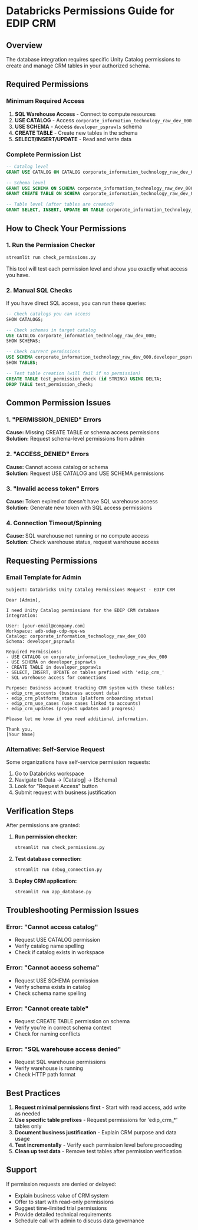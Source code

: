 # Databricks Permissions Guide for EDIP CRM

## Overview

The database integration requires specific Unity Catalog permissions to create and manage CRM tables in your authorized schema.

## Required Permissions

### Minimum Required Access
1. **SQL Warehouse Access** - Connect to compute resources
2. **USE CATALOG** - Access `corporate_information_technology_raw_dev_000`
3. **USE SCHEMA** - Access `developer_psprawls` schema
4. **CREATE TABLE** - Create new tables in the schema
5. **SELECT/INSERT/UPDATE** - Read and write data

### Complete Permission List
```sql
-- Catalog level
GRANT USE CATALOG ON CATALOG corporate_information_technology_raw_dev_000 TO [user];

-- Schema level  
GRANT USE SCHEMA ON SCHEMA corporate_information_technology_raw_dev_000.developer_psprawls TO [user];
GRANT CREATE TABLE ON SCHEMA corporate_information_technology_raw_dev_000.developer_psprawls TO [user];

-- Table level (after tables are created)
GRANT SELECT, INSERT, UPDATE ON TABLE corporate_information_technology_raw_dev_000.developer_psprawls.edip_crm_* TO [user];
```

## How to Check Your Permissions

### 1. Run the Permission Checker
```bash
streamlit run check_permissions.py
```

This tool will test each permission level and show you exactly what access you have.

### 2. Manual SQL Checks
If you have direct SQL access, you can run these queries:

```sql
-- Check catalogs you can access
SHOW CATALOGS;

-- Check schemas in target catalog
USE CATALOG corporate_information_technology_raw_dev_000;
SHOW SCHEMAS;

-- Check current permissions
USE SCHEMA corporate_information_technology_raw_dev_000.developer_psprawls;
SHOW TABLES;

-- Test table creation (will fail if no permission)
CREATE TABLE test_permission_check (id STRING) USING DELTA;
DROP TABLE test_permission_check;
```

## Common Permission Issues

### 1. "PERMISSION_DENIED" Errors
**Cause:** Missing CREATE TABLE or schema access permissions  
**Solution:** Request schema-level permissions from admin

### 2. "ACCESS_DENIED" Errors  
**Cause:** Cannot access catalog or schema  
**Solution:** Request USE CATALOG and USE SCHEMA permissions

### 3. "Invalid access token" Errors
**Cause:** Token expired or doesn't have SQL warehouse access  
**Solution:** Generate new token with SQL access permissions

### 4. Connection Timeout/Spinning
**Cause:** SQL warehouse not running or no compute access  
**Solution:** Check warehouse status, request warehouse access

## Requesting Permissions

### Email Template for Admin
```
Subject: Databricks Unity Catalog Permissions Request - EDIP CRM

Dear [Admin],

I need Unity Catalog permissions for the EDIP CRM database integration:

User: [your-email@company.com]
Workspace: adb-udap-cdp-npe-ws
Catalog: corporate_information_technology_raw_dev_000  
Schema: developer_psprawls

Required Permissions:
- USE CATALOG on corporate_information_technology_raw_dev_000
- USE SCHEMA on developer_psprawls
- CREATE TABLE in developer_psprawls  
- SELECT, INSERT, UPDATE on tables prefixed with 'edip_crm_'
- SQL warehouse access for connections

Purpose: Business account tracking CRM system with these tables:
- edip_crm_accounts (business account data)
- edip_crm_platforms_status (platform onboarding status)  
- edip_crm_use_cases (use cases linked to accounts)
- edip_crm_updates (project updates and progress)

Please let me know if you need additional information.

Thank you,
[Your Name]
```

### Alternative: Self-Service Request
Some organizations have self-service permission requests:
1. Go to Databricks workspace
2. Navigate to Data → [Catalog] → [Schema]  
3. Look for "Request Access" button
4. Submit request with business justification

## Verification Steps

After permissions are granted:

1. **Run permission checker:**
   ```bash
   streamlit run check_permissions.py
   ```

2. **Test database connection:**
   ```bash
   streamlit run debug_connection.py
   ```

3. **Deploy CRM application:**
   ```bash
   streamlit run app_database.py
   ```

## Troubleshooting Permission Issues

### Error: "Cannot access catalog"
- Request USE CATALOG permission
- Verify catalog name spelling
- Check if catalog exists in workspace

### Error: "Cannot access schema"  
- Request USE SCHEMA permission
- Verify schema exists in catalog
- Check schema name spelling

### Error: "Cannot create table"
- Request CREATE TABLE permission on schema
- Verify you're in correct schema context
- Check for naming conflicts

### Error: "SQL warehouse access denied"
- Request SQL warehouse permissions
- Verify warehouse is running
- Check HTTP path format

## Best Practices

1. **Request minimal permissions first** - Start with read access, add write as needed
2. **Use specific table prefixes** - Request permissions for 'edip_crm_*' tables only  
3. **Document business justification** - Explain CRM purpose and data usage
4. **Test incrementally** - Verify each permission level before proceeding
5. **Clean up test data** - Remove test tables after permission verification

## Support

If permission requests are denied or delayed:
- Explain business value of CRM system
- Offer to start with read-only permissions
- Suggest time-limited trial permissions
- Provide detailed technical requirements
- Schedule call with admin to discuss data governance